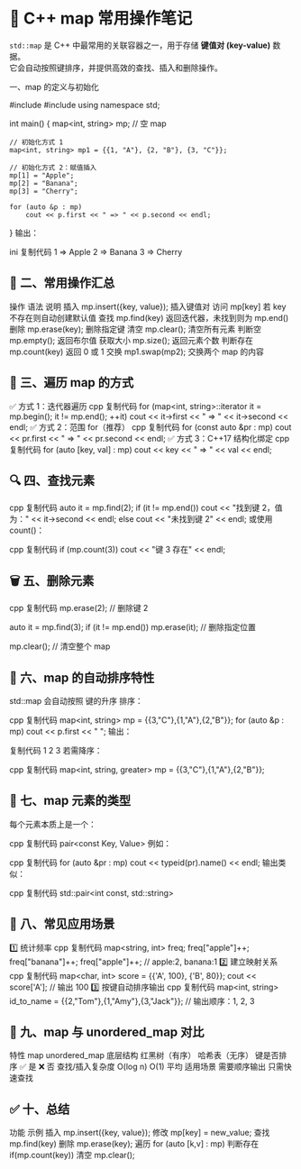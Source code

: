 # 🌳 C++ map 常用操作笔记

`std::map` 是 C++ 中最常用的关联容器之一，用于存储 **键值对 (key-value)** 数据。  
它会自动按照键排序，并提供高效的查找、插入和删除操作。


一、map 的定义与初始化


#include <iostream>
#include <map>
using namespace std;

int main() {
    map<int, string> mp;  // 空 map

    // 初始化方式 1
    map<int, string> mp1 = {{1, "A"}, {2, "B"}, {3, "C"}};

    // 初始化方式 2：赋值插入
    mp[1] = "Apple";
    mp[2] = "Banana";
    mp[3] = "Cherry";

    for (auto &p : mp)
        cout << p.first << " => " << p.second << endl;
}
输出：

ini
复制代码
1 => Apple
2 => Banana
3 => Cherry

## 🧮 二、常用操作汇总
操作	语法	说明
插入	mp.insert({key, value});	插入键值对
访问	mp[key]	若 key 不存在则自动创建默认值
查找	mp.find(key)	返回迭代器，未找到则为 mp.end()
删除	mp.erase(key);	删除指定键
清空	mp.clear();	清空所有元素
判断空	mp.empty();	返回布尔值
获取大小	mp.size();	返回元素个数
判断存在	mp.count(key)	返回 0 或 1
交换	mp1.swap(mp2);	交换两个 map 的内容

## 🧭 三、遍历 map 的方式
✅ 方式 1：迭代器遍历
cpp
复制代码
for (map<int, string>::iterator it = mp.begin(); it != mp.end(); ++it)
    cout << it->first << " => " << it->second << endl;
✅ 方式 2：范围 for（推荐）
cpp
复制代码
for (const auto &pr : mp)
    cout << pr.first << " => " << pr.second << endl;
✅ 方式 3：C++17 结构化绑定
cpp
复制代码
for (auto [key, val] : mp)
    cout << key << " => " << val << endl;
## 🔍 四、查找元素
cpp
复制代码
auto it = mp.find(2);
if (it != mp.end())
    cout << "找到键 2，值为：" << it->second << endl;
else
    cout << "未找到键 2" << endl;
或使用 count()：

cpp
复制代码
if (mp.count(3))
    cout << "键 3 存在" << endl;
## 🗑️ 五、删除元素
cpp
复制代码
mp.erase(2);  // 删除键 2

auto it = mp.find(3);
if (it != mp.end())
    mp.erase(it);  // 删除指定位置

mp.clear();  // 清空整个 map
## 🧠 六、map 的自动排序特性
std::map 会自动按照 键的升序 排序：

cpp
复制代码
map<int, string> mp = {{3,"C"},{1,"A"},{2,"B"}};
for (auto &p : mp)
    cout << p.first << " ";
输出：

复制代码
1 2 3
若需降序：

cpp
复制代码
map<int, string, greater<int>> mp = {{3,"C"},{1,"A"},{2,"B"}};
## 🧮 七、map 元素的类型
每个元素本质上是一个：

cpp
复制代码
pair<const Key, Value>
例如：

cpp
复制代码
for (auto &pr : mp)
    cout << typeid(pr).name() << endl;
输出类似：

cpp
复制代码
std::pair<int const, std::string>
## 🧰 八、常见应用场景
1️⃣ 统计频率
cpp
复制代码
map<string, int> freq;
freq["apple"]++;
freq["banana"]++;
freq["apple"]++;
// apple:2, banana:1
2️⃣ 建立映射关系
cpp
复制代码
map<char, int> score = {{'A', 100}, {'B', 80}};
cout << score['A'];  // 输出 100
3️⃣ 按键自动排序输出
cpp
复制代码
map<int, string> id_to_name = {{2,"Tom"},{1,"Amy"},{3,"Jack"}};
// 输出顺序：1, 2, 3
## 🔄 九、map 与 unordered_map 对比
特性	map	unordered_map
底层结构	红黑树（有序）	哈希表（无序）
键是否排序	✅ 是	❌ 否
查找/插入复杂度	O(log n)	O(1) 平均
适用场景	需要顺序输出	只需快速查找

## ✅ 十、总结
功能	示例
插入	mp.insert({key, value});
修改	mp[key] = new_value;
查找	mp.find(key)
删除	mp.erase(key);
遍历	for (auto [k,v] : mp)
判断存在	if(mp.count(key))
清空	mp.clear();

